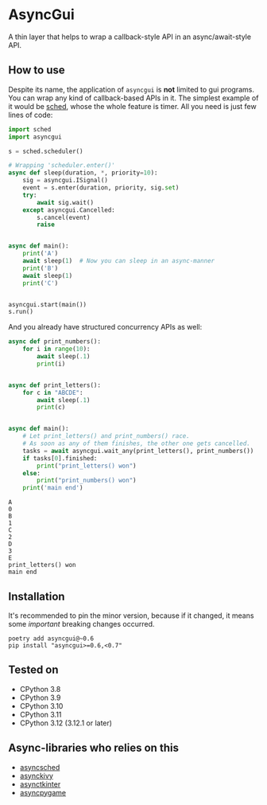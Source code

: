 # AsyncGui

A thin layer that helps to wrap a callback-style API in an async/await-style API.

## How to use

Despite its name, the application of `asyncgui` is **not** limited to gui programs.
You can wrap any kind of callback-based APIs in it.
The simplest example of it would be [sched](https://docs.python.org/3/library/sched.html),
whose the whole feature is timer.
All you need is just few lines of code:

```python
import sched
import asyncgui

s = sched.scheduler()

# Wrapping 'scheduler.enter()'
async def sleep(duration, *, priority=10):
    sig = asyncgui.ISignal()
    event = s.enter(duration, priority, sig.set)
    try:
        await sig.wait()
    except asyncgui.Cancelled:
        s.cancel(event)
        raise


async def main():
    print('A')
    await sleep(1)  # Now you can sleep in an async-manner
    print('B')
    await sleep(1)
    print('C')


asyncgui.start(main())
s.run()
```

And you already have structured concurrency APIs as well:

```python
async def print_numbers():
    for i in range(10):
        await sleep(.1)
        print(i)


async def print_letters():
    for c in "ABCDE":
        await sleep(.1)
        print(c)


async def main():
    # Let print_letters() and print_numbers() race.
    # As soon as any of them finishes, the other one gets cancelled.
    tasks = await asyncgui.wait_any(print_letters(), print_numbers())
    if tasks[0].finished:
        print("print_letters() won")
    else:
        print("print_numbers() won")
    print('main end')
```

```
A
0
B
1
C
2
D
3
E
print_letters() won
main end
```

## Installation

It's recommended to pin the minor version, because if it changed, it means some *important* breaking changes occurred.

```text
poetry add asyncgui@~0.6
pip install "asyncgui>=0.6,<0.7"
```

## Tested on

- CPython 3.8
- CPython 3.9
- CPython 3.10
- CPython 3.11
- CPython 3.12 (3.12.1 or later)

## Async-libraries who relies on this

- [asyncsched](https://github.com/asyncgui/asyncsched)
- [asynckivy](https://github.com/asyncgui/asynckivy)
- [asynctkinter](https://github.com/asyncgui/asynctkinter)
- [asyncpygame](https://github.com/asyncgui/asyncpygame)
